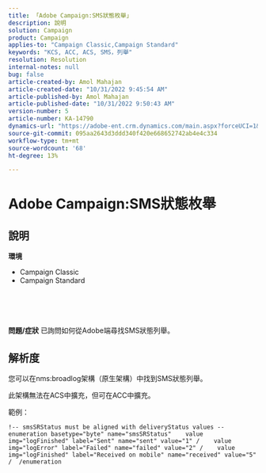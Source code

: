 ```yaml
---
title: 「Adobe Campaign:SMS狀態枚舉」
description: 說明
solution: Campaign
product: Campaign
applies-to: "Campaign Classic,Campaign Standard"
keywords: "KCS, ACC, ACS, SMS，列舉"
resolution: Resolution
internal-notes: null
bug: false
article-created-by: Amol Mahajan
article-created-date: "10/31/2022 9:45:54 AM"
article-published-by: Amol Mahajan
article-published-date: "10/31/2022 9:50:43 AM"
version-number: 5
article-number: KA-14790
dynamics-url: "https://adobe-ent.crm.dynamics.com/main.aspx?forceUCI=1&pagetype=entityrecord&etn=knowledgearticle&id=6ee59aca-0059-ed11-9561-6045bd006079"
source-git-commit: 095aa2643d3ddd340f420e668652742ab4e4c334
workflow-type: tm+mt
source-wordcount: '68'
ht-degree: 13%

---
```


# Adobe Campaign:SMS狀態枚舉

## 說明

<b>環境</b>
- Campaign Classic
- Campaign Standard

<br><br> <br><br><b>問題/症狀</b>
已詢問如何從Adobe端尋找SMS狀態列舉。


## 解析度


您可以在nms:broadlog架構（原生架構）中找到SMS狀態列舉。

此架構無法在ACS中擴充，但可在ACC中擴充。

範例：


```
!-- smsSRStatus must be aligned with deliveryStatus values --  enumeration basetype="byte" name="smsSRStatus"    value img="logFinished" label="Sent" name="sent" value="1" /    value img="logError" label="Failed" name="failed" value="2" /    value img="logFinished" label="Received on mobile" name="received" value="5" /  /enumeration
```



